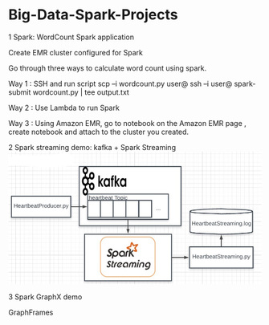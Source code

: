 # Big-Data-Spark-Projects

1 Spark: WordCount Spark application

Create EMR cluster configured for Spark

Go through three ways to calculate word count using spark.

Way 1 : SSH and run script
	scp –i <SECRET-KEY> wordcount.py user@<master end-point>
	ssh –i <SECRET-KEY> user@<master end-point>
	spark-submit wordcount.py | tee output.txt
	
Way 2 : Use Lambda to run Spark
	
Way 3 : Using Amazon EMR, go to notebook on the Amazon EMR page , create notebook and attach to the cluster you created.

2 Spark streaming demo:
kafka + Spark Streaming
![image](https://github.com/SimonXu100/Big-Data-Spark-Projects/blob/main/Spark%20Streaming%20demo/spark%20streaming%20pipeline.jpeg)

3 Spark GraphX demo

GraphFrames
